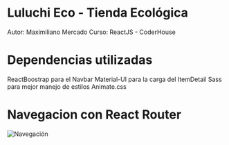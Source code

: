 # Luluchi Eco - Tienda Ecológica
Autor: Maximiliano Mercado
Curso: ReactJS - CoderHouse

# Dependencias utilizadas
ReactBoostrap para el Navbar
Material-UI para la carga del ItemDetail
Sass para mejor manejo de estilos
Animate.css

# Navegacion con React Router
![Navegación](https://i.ibb.co/WkxgSvh/Navegacion.gif)